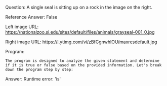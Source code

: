 Question: A single seal is sitting up on a rock in the image on the right.

Reference Answer: False

Left image URL: https://nationalzoo.si.edu/sites/default/files/animals/grayseal-001_0.jpg

Right image URL: https://i.ytimg.com/vi/zBfCgnwhlOU/maxresdefault.jpg

Program:

```
The program is designed to analyze the given statement and determine if it is true or false based on the provided information. Let's break down the program step by step:
```
Answer: Runtime error: 'is'

